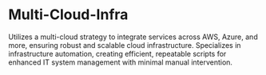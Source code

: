 # Multi-Cloud-Infra
Utilizes a multi-cloud strategy to integrate services across AWS, Azure, and more, ensuring robust and scalable cloud infrastructure. Specializes in infrastructure automation, creating efficient, repeatable scripts for enhanced IT system management with minimal manual intervention.
